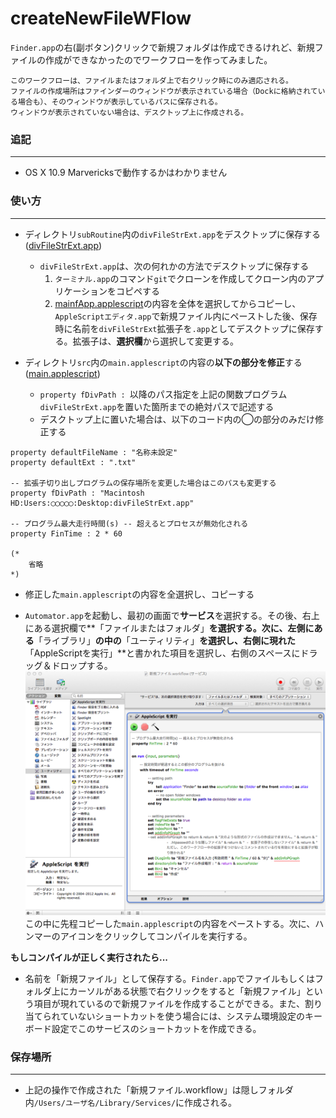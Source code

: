 createNewFileWFlow
=================
`Finder.app`の右(副ボタン)クリックで新規フォルダは作成できるけれど、新規ファイルの作成ができなかったのでワークフローを作ってみました。  

    このワークフローは、ファイルまたはフォルダ上で右クリック時にのみ適応される。  
    ファイルの作成場所はファインダーのウィンドウが表示されている場合（Dockに格納されている場合も）、そのウィンドウが表示しているパスに保存される。  
    ウィンドウが表示されていない場合は、デスクトップ上に作成される。
### 追記 ###
-----------
* OS X 10.9 Marvericksで動作するかはわかりません

### 使い方 ###
-------------
* ディレクトリ`subRoutine`内の`divFileStrExt.app`をデスクトップに保存する ([divFileStrExt.app][sub])
	* `divFileStrExt.app`は、次の何れかの方法でデスクトップに保存する
		1. `ターミナル.app`のコマンド`git`でクローンを作成してクローン内のアプリケーションをコピペする
		2. [mainfApp.applescript][appsc]の内容を全体を選択してからコピーし、`AppleScriptエディタ.app`で新規ファイル内にペーストした後、保存時に名前を`divFileStrExt`拡張子を`.app`としてデスクトップに保存する。拡張子は、**選択欄**から選択して変更する。

* ディレクトリ`src`内の`main.applescript`の内容の**以下の部分を修正**する ([main.applescript][main])
	* `property fDivPath : `以降のパス指定を上記の関数プログラム`divFileStrExt.app`を置いた箇所までの絶対パスで記述する  
	* デスクトップ上に置いた場合は、以下のコード内の◯の部分のみだけ修正する

```applescript
property defaultFileName : "名称未設定"
property defaultExt : ".txt"

-- 拡張子切り出しプログラムの保存場所を変更した場合はこのパスも変更する
property fDivPath : "Macintosh HD:Users:◯◯◯◯◯:Desktop:divFileStrExt.app"

-- プログラム最大走行時間(s) -- 超えるとプロセスが無効化される
property FinTime : 2 * 60

(*
	省略
*)
```

* 修正した`main.applescript`の内容を全選択し、コピーする

* `Automator.app`を起動し、最初の画面で**サービス**を選択する。その後、右上にある選択欄で**「ファイルまたはフォルダ」**を選択する。次に、左側にある**「ライブラリ」**の中の**「ユーティリティ」**を選択し、右側に現れた**「AppleScriptを実行」**と書かれた項目を選択し、右側のスペースにドラッグ＆ドロップする。![workflow](work.png)この中に先程コピーした`main.applescript`の内容をペーストする。次に、ハンマーのアイコンをクリックしてコンパイルを実行する。
  
**もしコンパイルが正しく実行されたら...**

* 名前を「新規ファイル」として保存する。`Finder.app`でファイルもしくはフォルダ上にカーソルがある状態で右クリックをすると「新規ファイル」という項目が現れているので新規ファイルを作成することができる。また、割り当てられていないショートカットを使う場合には、システム環境設定のキーボード設定でこのサービスのショートカットを作成できる。

### 保存場所 ###
---------------
* 上記の操作で作成された「新規ファイル.workflow」は隠しフォルダ内`/Users/ユーザ名/Library/Services/`に作成される。

[sub]: https://github.com/mickey305/ApplescriptWorkflow/tree/master/createNewFileWFlow/subRoutine
[main]: https://github.com/mickey305/ApplescriptWorkflow/blob/master/createNewFileWFlow/src/main.applescript
[appsc]: https://github.com/mickey305/ApplescriptWorkflow/blob/master/createNewFileWFlow/subRoutine/mainfApp.applescript